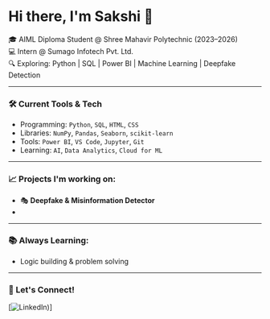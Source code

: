 # Hi there, I'm Sakshi 👋

🎓 AIML Diploma Student @ Shree Mahavir Polytechnic (2023–2026)  
💻 Intern @ Sumago Infotech Pvt. Ltd.  
🔍 Exploring: Python | SQL | Power BI | Machine Learning | Deepfake Detection  

---

### 🛠️ Current Tools & Tech
- Programming: `Python`, `SQL`, `HTML`, `CSS`
- Libraries: `NumPy`, `Pandas`, `Seaborn`, `scikit-learn`
- Tools: `Power BI`, `VS Code`, `Jupyter`, `Git`
- Learning: `AI`, `Data Analytics`, `Cloud for ML`

---

### 📈 Projects I'm working on:
- 🎭 **Deepfake & Misinformation Detector** 
- 

---

### 📚 Always Learning:
- Logic building & problem solving  
 

---

### 🔗 Let's Connect!
[![LinkedIn](https://www.linkedin.com/feed/))]
